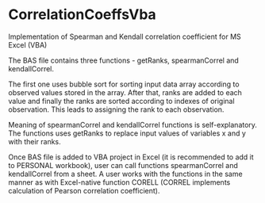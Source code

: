 # CorrelationCoeffsVba

Implementation of Spearman and Kendall correlation coefficient for MS Excel (VBA)

The BAS file contains three functions - getRanks, spearmanCorrel and kendallCorrel.

The first one uses bubble sort for sorting input data array according to observed values stored in the array.
After that, ranks are added to each value and finally the ranks are sorted according to indexes
of original observation. This leads to assigning the rank to each observation.

Meaning of spearmanCorrel and kendallCorrel functions is self-explanatory. The functions uses getRanks
to replace input values of variables x and y with their ranks.

Once BAS file is added to VBA project in Excel (it is recommended to add it to PERSONAL workbook),
user can call functions spearmanCorrel and kendallCorrel from a sheet.
A user works with the functions in the same manner as with Excel-native function CORELL 
(CORREL implements calculation of Pearson correlation coefficient).
